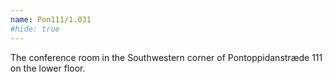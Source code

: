 ```yaml
---
name: Pon111/1.031
#hide: true
---
```


The conference room in the Southwestern corner of Pontoppidanstræde 111 on the lower floor.